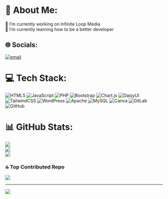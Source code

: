 # 💫 About Me:
🔭 I’m currently working on Infinite Loop Media<br>🌱 I’m currently learning how to be a better developer


## 🌐 Socials:
[![email](https://img.shields.io/badge/Email-D14836?logo=gmail&logoColor=white)](mailto:eirfaniskandar123@gmail.com) 

# 💻 Tech Stack:
![HTML5](https://img.shields.io/badge/html5-%23E34F26.svg?style=for-the-badge&logo=html5&logoColor=white) ![JavaScript](https://img.shields.io/badge/javascript-%23323330.svg?style=for-the-badge&logo=javascript&logoColor=%23F7DF1E) ![PHP](https://img.shields.io/badge/php-%23777BB4.svg?style=for-the-badge&logo=php&logoColor=white) ![Bootstrap](https://img.shields.io/badge/bootstrap-%238511FA.svg?style=for-the-badge&logo=bootstrap&logoColor=white) ![Chart.js](https://img.shields.io/badge/chart.js-F5788D.svg?style=for-the-badge&logo=chart.js&logoColor=white) ![DaisyUI](https://img.shields.io/badge/daisyui-5A0EF8?style=for-the-badge&logo=daisyui&logoColor=white) ![TailwindCSS](https://img.shields.io/badge/tailwindcss-%2338B2AC.svg?style=for-the-badge&logo=tailwind-css&logoColor=white) ![WordPress](https://img.shields.io/badge/WordPress-%23117AC9.svg?style=for-the-badge&logo=WordPress&logoColor=white) ![Apache](https://img.shields.io/badge/apache-%23D42029.svg?style=for-the-badge&logo=apache&logoColor=white) ![MySQL](https://img.shields.io/badge/mysql-4479A1.svg?style=for-the-badge&logo=mysql&logoColor=white) ![Canva](https://img.shields.io/badge/Canva-%2300C4CC.svg?style=for-the-badge&logo=Canva&logoColor=white) ![GitLab](https://img.shields.io/badge/gitlab-%23181717.svg?style=for-the-badge&logo=gitlab&logoColor=white) ![GitHub](https://img.shields.io/badge/github-%23121011.svg?style=for-the-badge&logo=github&logoColor=white)
# 📊 GitHub Stats:
![](https://github-readme-stats.vercel.app/api?username=eirfaniskandar123&theme=dark&hide_border=false&include_all_commits=true&count_private=true)<br/>
![](https://nirzak-streak-stats.vercel.app/?user=eirfaniskandar123&theme=dark&hide_border=false)<br/>
![](https://github-readme-stats.vercel.app/api/top-langs/?username=eirfaniskandar123&theme=dark&hide_border=false&include_all_commits=true&count_private=true&layout=compact)

### 🔝 Top Contributed Repo
![](https://github-contributor-stats.vercel.app/api?username=eirfaniskandar123&limit=5&theme=dark&combine_all_yearly_contributions=true)

---
[![](https://visitcount.itsvg.in/api?id=eirfaniskandar123&icon=0&color=1)](https://visitcount.itsvg.in)

<!-- Proudly created with GPRM ( https://gprm.itsvg.in ) -->
